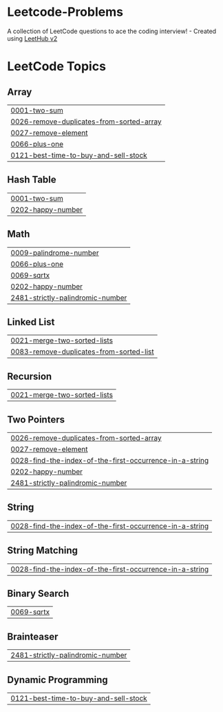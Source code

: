 # Leetcode-Problems
A collection of LeetCode questions to ace the coding interview! - Created using [LeetHub v2](https://github.com/arunbhardwaj/LeetHub-2.0)

<!---LeetCode Topics Start-->
# LeetCode Topics
## Array
|  |
| ------- |
| [0001-two-sum](https://github.com/Karan02204/Leetcode-Problems/tree/master/0001-two-sum) |
| [0026-remove-duplicates-from-sorted-array](https://github.com/Karan02204/Leetcode-Problems/tree/master/0026-remove-duplicates-from-sorted-array) |
| [0027-remove-element](https://github.com/Karan02204/Leetcode-Problems/tree/master/0027-remove-element) |
| [0066-plus-one](https://github.com/Karan02204/Leetcode-Problems/tree/master/0066-plus-one) |
| [0121-best-time-to-buy-and-sell-stock](https://github.com/Karan02204/Leetcode-Problems/tree/master/0121-best-time-to-buy-and-sell-stock) |
## Hash Table
|  |
| ------- |
| [0001-two-sum](https://github.com/Karan02204/Leetcode-Problems/tree/master/0001-two-sum) |
| [0202-happy-number](https://github.com/Karan02204/Leetcode-Problems/tree/master/0202-happy-number) |
## Math
|  |
| ------- |
| [0009-palindrome-number](https://github.com/Karan02204/Leetcode-Problems/tree/master/0009-palindrome-number) |
| [0066-plus-one](https://github.com/Karan02204/Leetcode-Problems/tree/master/0066-plus-one) |
| [0069-sqrtx](https://github.com/Karan02204/Leetcode-Problems/tree/master/0069-sqrtx) |
| [0202-happy-number](https://github.com/Karan02204/Leetcode-Problems/tree/master/0202-happy-number) |
| [2481-strictly-palindromic-number](https://github.com/Karan02204/Leetcode-Problems/tree/master/2481-strictly-palindromic-number) |
## Linked List
|  |
| ------- |
| [0021-merge-two-sorted-lists](https://github.com/Karan02204/Leetcode-Problems/tree/master/0021-merge-two-sorted-lists) |
| [0083-remove-duplicates-from-sorted-list](https://github.com/Karan02204/Leetcode-Problems/tree/master/0083-remove-duplicates-from-sorted-list) |
## Recursion
|  |
| ------- |
| [0021-merge-two-sorted-lists](https://github.com/Karan02204/Leetcode-Problems/tree/master/0021-merge-two-sorted-lists) |
## Two Pointers
|  |
| ------- |
| [0026-remove-duplicates-from-sorted-array](https://github.com/Karan02204/Leetcode-Problems/tree/master/0026-remove-duplicates-from-sorted-array) |
| [0027-remove-element](https://github.com/Karan02204/Leetcode-Problems/tree/master/0027-remove-element) |
| [0028-find-the-index-of-the-first-occurrence-in-a-string](https://github.com/Karan02204/Leetcode-Problems/tree/master/0028-find-the-index-of-the-first-occurrence-in-a-string) |
| [0202-happy-number](https://github.com/Karan02204/Leetcode-Problems/tree/master/0202-happy-number) |
| [2481-strictly-palindromic-number](https://github.com/Karan02204/Leetcode-Problems/tree/master/2481-strictly-palindromic-number) |
## String
|  |
| ------- |
| [0028-find-the-index-of-the-first-occurrence-in-a-string](https://github.com/Karan02204/Leetcode-Problems/tree/master/0028-find-the-index-of-the-first-occurrence-in-a-string) |
## String Matching
|  |
| ------- |
| [0028-find-the-index-of-the-first-occurrence-in-a-string](https://github.com/Karan02204/Leetcode-Problems/tree/master/0028-find-the-index-of-the-first-occurrence-in-a-string) |
## Binary Search
|  |
| ------- |
| [0069-sqrtx](https://github.com/Karan02204/Leetcode-Problems/tree/master/0069-sqrtx) |
## Brainteaser
|  |
| ------- |
| [2481-strictly-palindromic-number](https://github.com/Karan02204/Leetcode-Problems/tree/master/2481-strictly-palindromic-number) |
## Dynamic Programming
|  |
| ------- |
| [0121-best-time-to-buy-and-sell-stock](https://github.com/Karan02204/Leetcode-Problems/tree/master/0121-best-time-to-buy-and-sell-stock) |
<!---LeetCode Topics End-->